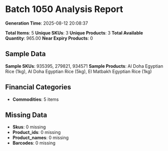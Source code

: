 # Batch 1050 Analysis Report

**Generation Time**: 2025-08-12 20:08:37

**Total Items**: 5
**Unique SKUs**: 3
**Unique Products**: 3
**Total Available Quantity**: 965.00
**Near Expiry Products**: 0

## Sample Data
**Sample SKUs**: 935395, 279821, 934571
**Sample Products**: Al Doha Egyptian Rice (1kg), Al Doha Egyptian Rice (5kg), El Matbakh Egyptian Rice (1kg)

## Financial Categories
- **Commodities**: 5 items

## Missing Data
- **Skus**: 0 missing
- **Product_ids**: 0 missing
- **Product_names**: 0 missing
- **Barcodes**: 0 missing
